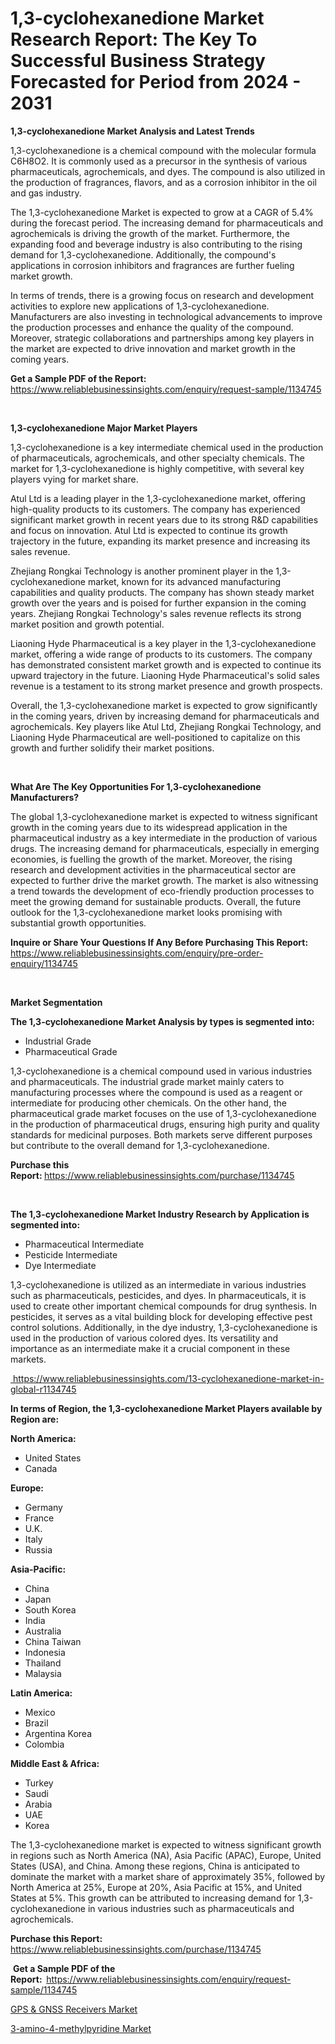 <p><h1>1,3-cyclohexanedione Market Research Report: The Key To Successful Business Strategy Forecasted for Period from 2024 - 2031</h1></p><p><strong>1,3-cyclohexanedione Market Analysis and Latest Trends</strong></p>
<p><p>1,3-cyclohexanedione is a chemical compound with the molecular formula C6H8O2. It is commonly used as a precursor in the synthesis of various pharmaceuticals, agrochemicals, and dyes. The compound is also utilized in the production of fragrances, flavors, and as a corrosion inhibitor in the oil and gas industry.</p><p>The 1,3-cyclohexanedione Market is expected to grow at a CAGR of 5.4% during the forecast period. The increasing demand for pharmaceuticals and agrochemicals is driving the growth of the market. Furthermore, the expanding food and beverage industry is also contributing to the rising demand for 1,3-cyclohexanedione. Additionally, the compound's applications in corrosion inhibitors and fragrances are further fueling market growth.</p><p>In terms of trends, there is a growing focus on research and development activities to explore new applications of 1,3-cyclohexanedione. Manufacturers are also investing in technological advancements to improve the production processes and enhance the quality of the compound. Moreover, strategic collaborations and partnerships among key players in the market are expected to drive innovation and market growth in the coming years.</p></p>
<p><strong>Get a Sample PDF of the Report:&nbsp;</strong> <a href="https://www.reliablebusinessinsights.com/enquiry/request-sample/1134745">https://www.reliablebusinessinsights.com/enquiry/request-sample/1134745</a></p>
<p>&nbsp;</p>
<p><strong>1,3-cyclohexanedione Major Market Players</strong></p>
<p><p>1,3-cyclohexanedione is a key intermediate chemical used in the production of pharmaceuticals, agrochemicals, and other specialty chemicals. The market for 1,3-cyclohexanedione is highly competitive, with several key players vying for market share. </p><p>Atul Ltd is a leading player in the 1,3-cyclohexanedione market, offering high-quality products to its customers. The company has experienced significant market growth in recent years due to its strong R&D capabilities and focus on innovation. Atul Ltd is expected to continue its growth trajectory in the future, expanding its market presence and increasing its sales revenue.</p><p>Zhejiang Rongkai Technology is another prominent player in the 1,3-cyclohexanedione market, known for its advanced manufacturing capabilities and quality products. The company has shown steady market growth over the years and is poised for further expansion in the coming years. Zhejiang Rongkai Technology's sales revenue reflects its strong market position and growth potential.</p><p>Liaoning Hyde Pharmaceutical is a key player in the 1,3-cyclohexanedione market, offering a wide range of products to its customers. The company has demonstrated consistent market growth and is expected to continue its upward trajectory in the future. Liaoning Hyde Pharmaceutical's solid sales revenue is a testament to its strong market presence and growth prospects.</p><p>Overall, the 1,3-cyclohexanedione market is expected to grow significantly in the coming years, driven by increasing demand for pharmaceuticals and agrochemicals. Key players like Atul Ltd, Zhejiang Rongkai Technology, and Liaoning Hyde Pharmaceutical are well-positioned to capitalize on this growth and further solidify their market positions.</p></p>
<p>&nbsp;</p>
<p><strong>What Are The Key Opportunities For 1,3-cyclohexanedione Manufacturers?</strong></p>
<p><p>The global 1,3-cyclohexanedione market is expected to witness significant growth in the coming years due to its widespread application in the pharmaceutical industry as a key intermediate in the production of various drugs. The increasing demand for pharmaceuticals, especially in emerging economies, is fuelling the growth of the market. Moreover, the rising research and development activities in the pharmaceutical sector are expected to further drive the market growth. The market is also witnessing a trend towards the development of eco-friendly production processes to meet the growing demand for sustainable products. Overall, the future outlook for the 1,3-cyclohexanedione market looks promising with substantial growth opportunities.</p></p>
<p><strong>Inquire or Share Your Questions If Any Before Purchasing This Report:</strong> <a href="https://www.reliablebusinessinsights.com/enquiry/pre-order-enquiry/1134745">https://www.reliablebusinessinsights.com/enquiry/pre-order-enquiry/1134745</a></p>
<p>&nbsp;</p>
<p><strong>Market Segmentation</strong></p>
<p><strong>The 1,3-cyclohexanedione Market Analysis by types is segmented into:</strong></p>
<p><ul><li>Industrial Grade</li><li>Pharmaceutical Grade</li></ul></p>
<p><p>1,3-cyclohexanedione is a chemical compound used in various industries and pharmaceuticals. The industrial grade market mainly caters to manufacturing processes where the compound is used as a reagent or intermediate for producing other chemicals. On the other hand, the pharmaceutical grade market focuses on the use of 1,3-cyclohexanedione in the production of pharmaceutical drugs, ensuring high purity and quality standards for medicinal purposes. Both markets serve different purposes but contribute to the overall demand for 1,3-cyclohexanedione.</p></p>
<p><strong>Purchase this Report:&nbsp;</strong><a href="https://www.reliablebusinessinsights.com/purchase/1134745">https://www.reliablebusinessinsights.com/purchase/1134745</a></p>
<p>&nbsp;</p>
<p><strong>The 1,3-cyclohexanedione Market Industry Research by Application is segmented into:</strong></p>
<p><ul><li>Pharmaceutical Intermediate</li><li>Pesticide Intermediate</li><li>Dye Intermediate</li></ul></p>
<p><p>1,3-cyclohexanedione is utilized as an intermediate in various industries such as pharmaceuticals, pesticides, and dyes. In pharmaceuticals, it is used to create other important chemical compounds for drug synthesis. In pesticides, it serves as a vital building block for developing effective pest control solutions. Additionally, in the dye industry, 1,3-cyclohexanedione is used in the production of various colored dyes. Its versatility and importance as an intermediate make it a crucial component in these markets.</p></p>
<p><a href="https://www.reliablebusinessinsights.com/13-cyclohexanedione-market-in-global-r1134745">&nbsp;https://www.reliablebusinessinsights.com/13-cyclohexanedione-market-in-global-r1134745</a></p>
<p><strong>In terms of Region, the 1,3-cyclohexanedione Market Players available by Region are:</strong></p>
<p>
    <p> <strong> North America: </strong>
        <ul>
            <li>United States</li>
            <li>Canada</li>
        </ul>
        </p> 
    <p> <strong> Europe: </strong>
        <ul>
            <li>Germany</li>
            <li>France</li>
            <li>U.K.</li>
            <li>Italy</li>
            <li>Russia</li>
        </ul>
        </p> 
    <p> <strong> Asia-Pacific: </strong>
        <ul>
            <li>China</li>
            <li>Japan</li>
            <li>South Korea</li>
            <li>India</li>
            <li>Australia</li>
            <li>China Taiwan</li>
            <li>Indonesia</li>
            <li>Thailand</li>
            <li>Malaysia</li>
        </ul>
        </p> 
    <p> <strong> Latin America: </strong>
        <ul>
            <li>Mexico</li>
            <li>Brazil</li>
            <li>Argentina Korea</li>
            <li>Colombia</li>
        </ul>
        </p> 
    <p> <strong> Middle East & Africa: </strong>
        <ul>
            <li>Turkey</li>
            <li>Saudi</li>
            <li>Arabia</li>
            <li>UAE</li>
            <li>Korea</li>
        </ul>
    </p>
    </p>
<p><p>The 1,3-cyclohexanedione market is expected to witness significant growth in regions such as North America (NA), Asia Pacific (APAC), Europe, United States (USA), and China. Among these regions, China is anticipated to dominate the market with a market share of approximately 35%, followed by North America at 25%, Europe at 20%, Asia Pacific at 15%, and United States at 5%. This growth can be attributed to increasing demand for 1,3-cyclohexanedione in various industries such as pharmaceuticals and agrochemicals.</p></p>
<p><strong>Purchase this Report: </strong><a href="https://www.reliablebusinessinsights.com/purchase/1134745">https://www.reliablebusinessinsights.com/purchase/1134745</a></p>
<p>&nbsp;<strong>Get a Sample PDF of the Report:&nbsp;&nbsp;</strong><a href="https://www.reliablebusinessinsights.com/enquiry/request-sample/1134745">https://www.reliablebusinessinsights.com/enquiry/request-sample/1134745</a></p>
<p><strong></strong></p>
<p><p><a href="https://issuu.com/reportprime-2/docs/gps-gnss-receivers-market-size-2030.pptx">GPS & GNSS Receivers Market</a></p><p><a href="https://github.com/LibbySpencer2018/Market-Research-Report-List-1/blob/main/3-amino-4-methylpyridine-market.md">3-amino-4-methylpyridine Market</a></p></p>